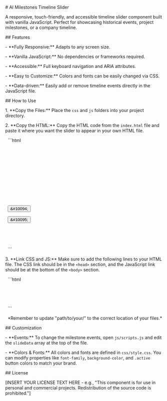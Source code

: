 \# AI Milestones Timeline Slider



A responsive, touch-friendly, and accessible timeline slider component built with vanilla JavaScript. Perfect for showcasing historical events, project milestones, or a company timeline.



\## Features



\-   \*\*Fully Responsive:\*\* Adapts to any screen size.

\-   \*\*Vanilla JavaScript:\*\* No dependencies or frameworks required.

\-   \*\*Accessible:\*\* Full keyboard navigation and ARIA attributes.

\-   \*\*Easy to Customize:\*\* Colors and fonts can be easily changed via CSS.

\-   \*\*Data-driven:\*\* Easily add or remove timeline events directly in the JavaScript file.



\## How to Use



1\.  \*\*Copy the Files:\*\* Place the `css` and `js` folders into your project directory.

2\.  \*\*Copy the HTML:\*\* Copy the HTML code from the `index.html` file and paste it where you want the slider to appear in your own HTML file.

&nbsp;   ```html

&nbsp;   <div id="ai-milestone-slider">

&nbsp;       <div class="year-navigation"></div>

&nbsp;       <div class="slider-main-content">

&nbsp;           <div class="slider-viewport">

&nbsp;               <div class="slider-track"></div>

&nbsp;           </div>

&nbsp;           <button class="slider-button prev" aria-label="Previous Slide">\&#10094;</button>

&nbsp;           <button class="slider-button next" aria-label="Next Slide">\&#10095;</button>

&nbsp;       </div>

&nbsp;   </div>

&nbsp;   ```

3\.  \*\*Link CSS and JS:\*\* Make sure to add the following lines to your HTML file. The CSS link should be in the `<head>` section, and the JavaScript link should be at the bottom of the `<body>` section.

&nbsp;   ```html

&nbsp;   <link rel="stylesheet" href="path/to/your/css/style.css">



&nbsp;   <script src="path/to/your/js/scripts.js"></script>

&nbsp;   ```

&nbsp;   \*Remember to update "path/to/your/" to the correct location of your files.\*



\## Customization



\-   \*\*Events:\*\* To change the milestone events, open `js/scripts.js` and edit the `slideData` array at the top of the file.

\-   \*\*Colors \& Fonts:\*\* All colors and fonts are defined in `css/style.css`. You can modify properties like `font-family`, `background-color`, and `.active` button colors to match your brand.



\## License



\[INSERT YOUR LICENSE TEXT HERE - e.g., "This component is for use in personal and commercial projects. Redistribution of the source code is prohibited."]
